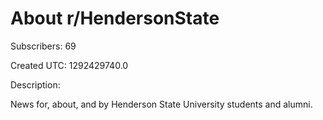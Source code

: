 # About r/HendersonState

Subscribers: 69

Created UTC: 1292429740.0

Description:

News for, about, and by Henderson State University students and alumni.

